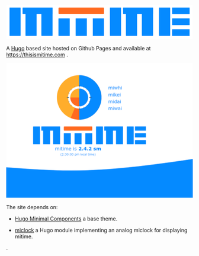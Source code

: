![mitime logo](/assets/img/logo.png)

A [Hugo](https://gohugo.io/) based site hosted on Github Pages and available at https://thisismitime.com .

![thisismitime.com screenshot](/assets/img/home-desktop.png)

The site depends on:

  - [Hugo Minimal Components](https://github.com/ajs17/hugo-min-components) a base theme.
  
  - [miclock](https://github.com/ajs17/miclock) a Hugo module implementing an analog miclock for displaying mitime.


  .
